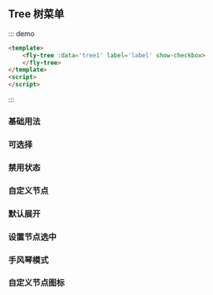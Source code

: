 <script>
module.exports={
    data(){
        return {
            tree1:[
                {
                    label:'node 1',
                    children:[
                        {
                            label:'node 1.1',
                            children:[
                                {
                                    label:'node 1.1.1',
                                    children:[]
                                }
                            ]
                        }
                    ]
                },
                {
                    label:'node 1',
                    children:[
                        {
                            label:'node 1.1',
                            children:[
                                {
                                    label:'node 1.1.1',
                                    children:[]
                                }
                            ]
                        }
                    ]
                }
            ]
        }
    }
}
</script>

## Tree 树菜单
::: demo
```html
<template>
    <fly-tree :data='tree1' label='label' show-checkbox>
    </fly-tree>
</template>
<script>
</script>
```
:::

### 基础用法


### 可选择


### 禁用状态


### 自定义节点　


### 默认展开


### 设置节点选中


### 手风琴模式


### 自定义节点图标